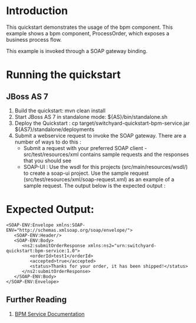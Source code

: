 Introduction
============
This quickstart demonstrates the usage of the bpm component.  This example shows a bpm component, 
ProcessOrder, which exposes a business process flow.

This example is invoked through a SOAP gateway binding.  

Running the quickstart
======================

JBoss AS 7
----------
1. Build the quickstart:
    mvn clean install
2. Start JBoss AS 7 in standalone mode:
    ${AS}/bin/standalone.sh
3. Deploy the Quickstart : 
    cp target/switchyard-quickstart-bpm-service.jar ${AS7}/standalone/deployments
4. Submit a webservice request to invoke the SOAP gateway.  There are a number of ways to do this :
      - Submit a request with your preferred SOAP client - src/test/resources/xml contains sample 
        requests and the responses that you should see
      - SOAP-UI : Use the wsdl for this projects (src/main/resources/wsdl/) to create a soap-ui 
        project.  Use the sample request (src/test/resources/xml/soap-request.xml) as an example 
        of a sample request.  The output below is the expected output :


Expected Output:
================

```
<SOAP-ENV:Envelope xmlns:SOAP-ENV="http://schemas.xmlsoap.org/soap/envelope/">  
   <SOAP-ENV:Header/>  
   <SOAP-ENV:Body>  
      <ns2:submitOrderResponse xmlns:ns2="urn:switchyard-quickstart:bpm-service:1.0">  
         <orderId>test1</orderId>  
         <accepted>true</accepted>  
         <status>Thanks for your order, it has been shipped!</status>  
      </ns2:submitOrderResponse>  
   </SOAP-ENV:Body>  
</SOAP-ENV:Envelope>
```

## Further Reading

1. [BPM Service Documentation](https://docs.jboss.org/author/display/SWITCHYARD/BPM+Services)


